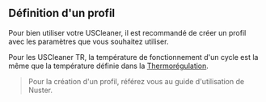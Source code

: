 ## Définition d'un profil

Pour bien utiliser votre USCleaner, il est recommandé de créer un profil avec les paramètres que vous souhaitez utiliser.

Pour les USCleaner TR, la température de fonctionnement d'un cycle est la même que la température définie dans la [Thermorégulation](../10-cuve/index.md).

> Pour la création d'un profil, référez vous au guide d'utilisation de Nuster.
